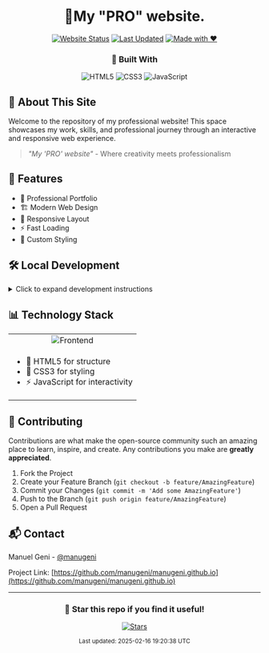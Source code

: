 <div align="center">
  
# 🌟My "PRO" website.

[![Website Status](https://img.shields.io/website?url=https%3A%2F%2Fmanugeni.github.io&style=for-the-badge&label=Website&color=2ea44f)](https://manugeni.github.io)
[![Last Updated](https://img.shields.io/badge/Last%20Updated-2025--02--16-blue?style=for-the-badge)](https://github.com/manugeni/manugeni.github.io)
[![Made with ❤️](https://img.shields.io/badge/Made%20with-%E2%9D%A4%EF%B8%8F-red?style=for-the-badge)](https://github.com/manugeni)

</div>

<div align="center">
  
### 🎨 Built With

<img src="https://img.shields.io/badge/HTML5-72.2%25-E34F26?style=flat-square&logo=html5&logoColor=white" alt="HTML5" />
<img src="https://img.shields.io/badge/CSS3-18.6%25-1572B6?style=flat-square&logo=css3&logoColor=white" alt="CSS3" />
<img src="https://img.shields.io/badge/JavaScript-9.2%25-F7DF1E?style=flat-square&logo=javascript&logoColor=black" alt="JavaScript" />

</div>

## 🚀 About This Site

Welcome to the repository of my professional website! This space showcases my work, skills, and professional journey through an interactive and responsive web experience.

> *"My 'PRO' website"* - Where creativity meets professionalism

## 🎯 Features

- 💼 Professional Portfolio
- 🏗️ Modern Web Design
- 📱 Responsive Layout
- ⚡ Fast Loading
- 🎨 Custom Styling

## 🛠️ Local Development

<details>
<summary>Click to expand development instructions</summary>

1. **Clone the Repository**
   ```bash
   git clone https://github.com/manugeni/manugeni.github.io.git
   ```

2. **Navigate to Project**
   ```bash
   cd manugeni.github.io
   ```

3. **Open in Browser**
   - Simply open `index.html` in your preferred browser
   - Or use a local server:
     ```bash
     python -m http.server 8000
     # Then visit http://localhost:8000
     ```
</details>

## 📊 Technology Stack

<table align="center">
  <tr>
    <td align="center">
      <img src="https://img.shields.io/badge/Frontend-Development-green?style=for-the-badge" alt="Frontend"/>
    </td>
  </tr>
  <tr>
    <td>
      <ul>
        <li>🎨 HTML5 for structure</li>
        <li>💅 CSS3 for styling</li>
        <li>⚡ JavaScript for interactivity</li>
      </ul>
    </td>
  </tr>
</table>

## 🤝 Contributing

Contributions are what make the open-source community such an amazing place to learn, inspire, and create. Any contributions you make are **greatly appreciated**.

1. Fork the Project
2. Create your Feature Branch (`git checkout -b feature/AmazingFeature`)
3. Commit your Changes (`git commit -m 'Add some AmazingFeature'`)
4. Push to the Branch (`git push origin feature/AmazingFeature`)
5. Open a Pull Request

## 📬 Contact

Manuel Geni - [@manugeni](https://github.com/manugeni)

Project Link: [https://github.com/manugeni/manugeni.github.io](https://github.com/manugeni/manugeni.github.io)

<div align="center">

---

### 🌟 Star this repo if you find it useful!

<a href="https://github.com/manugeni/manugeni.github.io/stargazers">
  <img src="https://img.shields.io/github/stars/manugeni/manugeni.github.io?style=social" alt="Stars" />
</a>

<sub>Last updated: 2025-02-16 19:20:38 UTC</sub>

</div>
